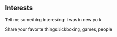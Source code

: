 ## Interests
<p>Tell me something interesting: i was in new york</p>
<p>Share your favorite things:kickboxing, games, people</p>
